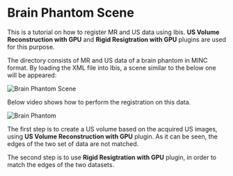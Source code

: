 # Brain Phantom Scene

This is a tutorial on how to register MR and US data using Ibis.
**US Volume Reconstruction with GPU** and **Rigid Resigtration with GPU** plugins are used for this purpose.

The directory consists of MR and US data of a brain phantom in MINC format. By loading the XML file into Ibis, a scene similar to the below one will be appeared:

![Brain Phantom Scene](https://github.com/Mamarzesk/IbisExampleData/blob/documentation/BrainPhantomScene/BrainPhantomScene.png "Brain Phantom Scene")

Below video shows how to perform the registration on this data.

![Brain Phantom](https://github.com/Mamarzesk/IbisExampleData/blob/documentation/BrainPhantomScene/IbisBrain.gif "Brain Phantom - MR to US registration")

The first step is to create a US volume based on the acquired US images, using **US Volume Reconstruction with GPU** plugin. As it can be seen, the edges of the two set of data are not matched.

The second step is to use **Rigid Resigtration with GPU** plugin, in order to match the edges of the two datasets.
